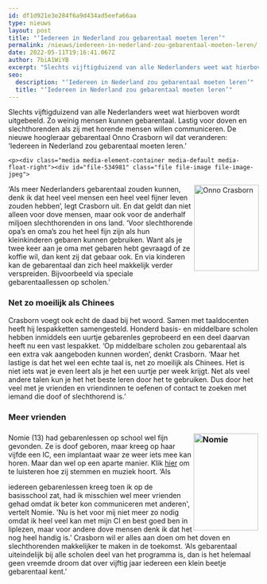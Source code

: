 ```yaml
---
id: df1d921e3e284f6a9d434ad5eefa66aa
type: nieuws
layout: post
title: "‘Iedereen in Nederland zou gebarentaal moeten leren’"
permalink: /nieuws/iedereen-in-nederland-zou-gebarentaal-moeten-leren/
date: 2022-05-11T19:16:41.067Z
author: 7biA1WiYB
excerpt: "Slechts vijftigduizend van alle Nederlanders weet wat hierboven wordt uitgebeeld. Zo weinig mensen kunnen gebarentaal. Lastig voor doven en slechthorenden als zij met horende mensen willen communiceren. De nieuwe hoogleraar gebarentaal Onno Crasborn wil dat veranderen: ‘Iedereen in Nederland zou gebarentaal moeten leren.’  "
seo:
  description: "‘Iedereen in Nederland zou gebarentaal moeten leren’"
  title: "‘Iedereen in Nederland zou gebarentaal moeten leren’"
---
```

Slechts vijftigduizend van alle Nederlanders weet wat hierboven wordt uitgebeeld. Zo weinig mensen kunnen gebarentaal. Lastig voor doven en slechthorenden als zij met horende mensen willen communiceren. De nieuwe hoogleraar gebarentaal Onno Crasborn wil dat veranderen: ‘Iedereen in Nederland zou gebarentaal moeten leren.’  

    <p><div class="media media-element-container media-default media-float-right"><div id="file-534981" class="file file-image file-image-jpeg">

        
  
  <div class="content">
    <img alt="Onno Crasborn" title="Foto: Onno Crasborn" height="3088" width="2320" style="height: 173px; width: 130px; float: right;" class="media-element file-default" data-delta="3" src="https://7dagen.netlify.app/sites/default/files/Onno%20Crasborn_0.jpg">  </div>

  
</div>
</div>‘Als meer Nederlanders gebarentaal zouden kunnen, denk ik dat heel veel mensen een heel veel fijner leven zouden hebben’, legt Crasborn uit. En dat geldt dan niet alleen voor dove mensen, maar ook voor de anderhalf miljoen slechthorenden in ons land. ‘Voor slechthorende opa’s en oma’s zou het heel fijn zijn als hun kleinkinderen gebaren kunnen gebruiken. Want als je twee keer aan je oma met gebaren hebt gevraagd of ze koffie wil, dan kent zij dat gebaar ook. En via kinderen kan de gebarentaal dan zich heel makkelijk verder verspreiden. Bijvoorbeeld via speciale gebarentaallessen op scholen.’
<h3>Net zo moeilijk als Chinees</h3>
<p>Crasborn voegt ook echt de daad bij het woord. Samen met taaldocenten heeft hij lespakketten samengesteld. Honderd basis- en middelbare scholen hebben inmiddels een uurtje gebarenles geprobeerd en een deel daarvan heeft nu een vast lespakket. ‘Op middelbare scholen zou gebarentaal als een extra vak aangeboden kunnen worden’, denkt Crasborn. ‘Maar het lastige is dat het wel een echte taal is, net zo moeilijk als Chinees. Het is niet iets wat je even leert als je het een uurtje per week krijgt. Net als veel andere talen kun je het het beste leren door het te gebruiken. Dus door het veel met je vrienden en vriendinnen te oefenen of contact te zoeken met iemand die doof of slechthorend is.’</p>
<h3>Meer vrienden</h3>
<h3><div class="media media-element-container media-default media-float-right"><div id="file-534978" class="file file-image file-image-jpeg">

        
  
  <div class="content">
    <img alt="Nomie" title="Foto: Nomie" height="1024" width="683" style="margin-right: 1px; margin-left: 1px; height: 195px; width: 130px; float: right;" class="media-element file-default" data-delta="1" src="https://7dagen.netlify.app/sites/default/files/Nomie%20%2813%29.jpg">  </div>

  
</div>
</div></h3>
<p>Nomie (13) had gebarenlessen op school wel fijn gevonden. Ze is doof geboren, maar kreeg op haar vijfde een IC, een implantaat waar ze weer iets mee kan horen. Maar dan wel op een aparte manier. Klik <a href="https://www.youtube.com/watch?v=SpKKYBkJ9Hw" target="_blank">hier</a> om te luisteren hoe zij stemmen en muziek hoort. ‘Als </p>
<p>iedereen gebarenlessen kreeg toen ik op de basisschool zat, had ik misschien wel meer vrienden gehad omdat ik beter kon communiceren met anderen', vertelt Nomie. 'Nu is het voor mij niet meer zo nodig omdat ik heel veel kan met mijn CI en best goed ben in liplezen, maar voor andere dove mensen denk ik dat het nog heel handig is.’ Crasborn wil er alles aan doen om het doven en slechthorenden makkelijker te maken in de toekomst. ‘Als gebarentaal uiteindelijk bij alle scholen deel van het programma is, dan is het helemaal geen vreemde droom dat over vijftig jaar iedereen een klein beetje gebarentaal kent.’</p>  
